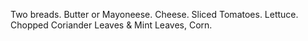 Two breads.
Butter or Mayoneese.
Cheese.
Sliced Tomatoes.
Lettuce.
Chopped Coriander Leaves & Mint Leaves,
Corn.